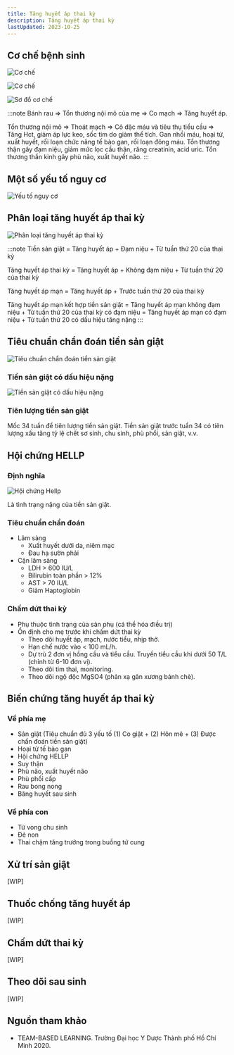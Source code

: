 ```yaml
---
title: Tăng huyết áp thai kỳ
description: Tăng huyết áp thai kỳ
lastUpdated: 2023-10-25
---
```


## Cơ chế bệnh sinh

![Cơ chế](../../../assets/ghi-chu/tang-huyet-ap-thai-ky/co-che-1.png)

![Cơ chế](../../../assets/ghi-chu/tang-huyet-ap-thai-ky/co-che-2.png)

![Sơ đồ cơ chế](../../../assets/ghi-chu/tang-huyet-ap-thai-ky/so-do-co-che.png)

:::note
Bánh rau => Tổn thương nội mô của mẹ => Co mạch => Tăng huyết áp.

Tổn thương nội mô => Thoát mạch => Cô đặc máu và tiêu thụ tiểu cầu => Tăng Hct, giảm áp lực keo, sốc tim do giảm thể tích. Gan nhồi máu, hoại tử, xuất huyết, rối loạn chức năng tế bào gan, rối loạn đông máu. Tổn thương thận gây đạm niệu, giảm mức lọc cầu thận, răng creatinin, acid uric. Tổn thương thần kinh gây phù não, xuất huyết não.
:::

## Một số yếu tố nguy cơ

![Yếu tố nguy cơ](../../../assets/ghi-chu/tang-huyet-ap-thai-ky/yeu-to-nguy-co.png)

## Phân loại tăng huyết áp thai kỳ

![Phân loại tăng huyết áp thai kỳ](../../../assets/ghi-chu/tang-huyet-ap-thai-ky/phan-loai.png)

:::note
Tiền sản giật = Tăng huyết áp + Đạm niệu + Từ tuần thứ 20 của thai kỳ

Tăng huyết áp thai kỳ = Tăng huyết áp + Không đạm niệu + Từ tuần thứ 20 của thai kỳ

Tăng huyết áp mạn = Tăng huyết áp + Trước tuần thứ 20 của thai kỳ

Tăng huyết áp mạn kết hợp tiền sản giật = Tăng huyết áp mạn không đạm niệu + Từ tuần thứ 20 của thai kỳ có đạm niệu = Tăng huyết áp mạn có đạm niệu + Từ tuần thứ 20 có dấu hiệu tăng nặng
:::

## Tiêu chuẩn chẩn đoán tiền sản giật

![Tiêu chuẩn chẩn đoán tiền sản giật](../../../assets/ghi-chu/tang-huyet-ap-thai-ky/tieu-chuan-chan-doan-tien-san-giat.png)

### Tiền sản giật có dấu hiệu nặng

![Tiền sản giật có dấu hiệu nặng](../../../assets/ghi-chu/tang-huyet-ap-thai-ky/dau-hieu-nang-tien-san-giat.png)

### Tiên lượng tiền sản giật

Mốc 34 tuần để tiên lượng tiền sản giật. Tiền sản giật trước tuần 34 có tiên lượng xấu tăng tỷ lệ chết sơ sinh, chu sinh, phù phổi, sản giật, v.v.

## Hội chứng HELLP

### Định nghĩa

![Hội chứng Hellp](../../../assets/ghi-chu/tang-huyet-ap-thai-ky/hoi-chung-hellp.png)

Là tình trạng nặng của tiền sản giật.

### Tiêu chuẩn chẩn đoán

- Lâm sàng
  - Xuất huyết dưới da, niêm mạc
  - Đau hạ sườn phải
- Cận lâm sàng
  - LDH > 600 IU/L
  - Bilirubin toàn phần > 12%
  - AST > 70 IU/L
  - Giảm Haptoglobin

### Chấm dứt thai kỳ

- Phụ thuộc tình trạng của sản phụ (cá thể hóa điều trị)
- Ổn định cho mẹ trước khi chấm dứt thai kỳ
  - Theo dõi huyết áp, mạch, nước tiểu, nhịp thở.
  - Hạn chế nước vào < 100 mL/h.
  - Dự trù 2 đơn vị hồng cầu và tiểu cầu. Truyền tiểu cầu khi dưới 50 T/L (chỉnh từ 6-10 đơn vị).
  - Theo dõi tim thai, monitoring.
  - Theo dõi ngộ độc MgSO4 (phản xạ gân xương bánh chè).

## Biến chứng tăng huyết áp thai kỳ

### Về phía mẹ

- Sản giật (Tiêu chuẩn đủ 3 yếu tố (1) Co giật + (2) Hôn mê + (3) Được chẩn đoán tiền sản giật)
- Hoại tử tế bào gan
- Hội chứng HELLP
- Suy thận
- Phù não, xuất huyết não
- Phù phổi cấp
- Rau bong nong
- Băng huyết sau sinh

### Về phía con

- Tử vong chu sinh
- Đẻ non
- Thai chậm tăng trưởng trong buồng tử cung

## Xử trí sản giật

[WIP]

## Thuốc chống tăng huyết áp

[WIP]

## Chấm dứt thai kỳ

[WIP]

## Theo dõi sau sinh

[WIP]

## Nguồn tham khảo

- TEAM-BASED LEARNING. Trường Đại học Y Dược Thành phố Hồ Chí Minh 2020.
